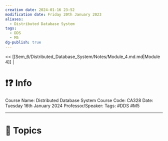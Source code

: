 ```yaml
---
creation date: 2024-01-16 23:52
modification date: Friday 20th January 2023
aliases:
  - Distributed Database System
tags:
  - DDS
  - M5
dg-publish: true
---
```


<< [[Sem_6/Distributed_Database_System/Notes/Module_4.md.md|Module 4]]  | 

# ❗❓ Info
Course Name: Distributed Database System
Course Code: CA328
Date: Tuesday 16th January 2024
Professor/Speaker: 
Tags: #DDS #M5

---
# 📃 Topics